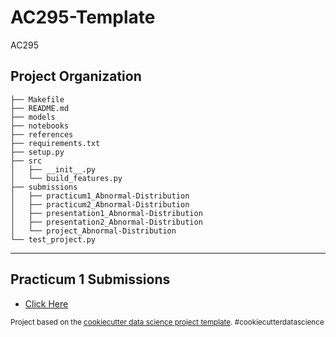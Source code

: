 AC295-Template
==============================

AC295

Project Organization
------------
    
    ├── Makefile
    ├── README.md
    ├── models
    ├── notebooks
    ├── references
    ├── requirements.txt
    ├── setup.py
    ├── src
    │   ├── __init__.py
    │   └── build_features.py
    ├── submissions
    │   ├── practicum1_Abnormal-Distribution
    │   ├── practicum2_Abnormal-Distribution
    │   ├── presentation1_Abnormal-Distribution
    │   ├── presentation2_Abnormal-Distribution
    │   └── project_Abnormal-Distribution
    └── test_project.py

--------


## Practicum 1 Submissions
* [Click Here](submissions/practicum1_Abnormal-Distribution/README.md)

<p><small>Project based on the <a target="_blank" href="https://drivendata.github.io/cookiecutter-data-science/">cookiecutter data science project template</a>. #cookiecutterdatascience</small></p>
